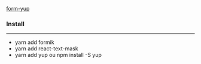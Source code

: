 [form-yup](https://form-yup-nu.vercel.app/)

### Install
<hr>

* yarn add formik<br>
* yarn add react-text-mask<br>
* yarn add yup ou npm install -S yup<br>


